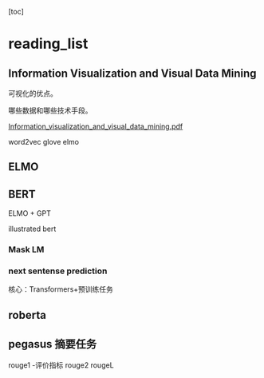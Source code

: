 [toc]

# reading_list



## Information Visualization and Visual Data Mining

可视化的优点。

哪些数据和哪些技术手段。

 [Information_visualization_and_visual_data_mining.pdf](Information_visualization_and_visual_data_mining.pdf) 







word2vec glove elmo 

## ELMO 





## BERT 
ELMO + GPT

illustrated bert

### Mask LM

### next sentense prediction

核心：Transformers+预训练任务



## roberta



## pegasus 摘要任务
rouge1 -评价指标
rouge2
rougeL
